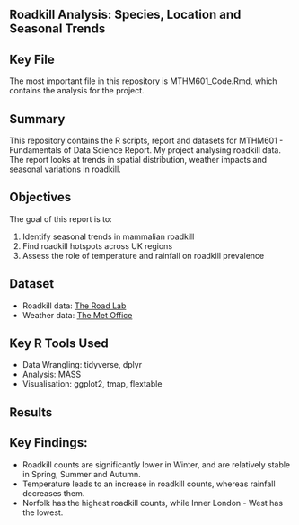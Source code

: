 ## Roadkill Analysis: Species, Location and Seasonal Trends

## Key File
The most important file in this repository is MTHM601_Code.Rmd, which contains the analysis for the project.

## Summary
This repository contains the R scripts, report and datasets for MTHM601 - Fundamentals of Data Science Report. My project analysing roadkill data. The report looks at trends in spatial distribution, weather impacts and seasonal variations in roadkill. 

## Objectives
The goal of this report is to:
1. Identify seasonal trends in mammalian roadkill
2. Find roadkill hotspots across UK regions
3. Assess the role of temperature and rainfall on roadkill prevalence

## Dataset
- Roadkill data: [The Road Lab](https://www.theroadlab.co.uk/)
- Weather data: [The Met Office](https://www.metoffice.gov.uk/research/climate/maps-and-data/uk-and-regional-series)


## Key R Tools Used
- Data Wrangling: tidyverse, dplyr
- Analysis: MASS
- Visualisation: ggplot2, tmap,  flextable


## Results
## Key Findings:
- Roadkill counts are significantly lower in Winter, and are relatively stable in Spring, Summer and Autumn.
- Temperature leads to an increase in roadkill counts, whereas rainfall decreases them.
- Norfolk has the highest roadkill counts, while Inner London - West has the lowest.
